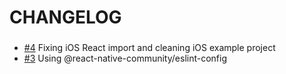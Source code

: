 # CHANGELOG

###

- [#4] Fixing iOS React import and cleaning iOS example project
- [#3] Using @react-native-community/eslint-config

[#3]: https://github.com/react-native-community/react-native-datetimepicker/pull/3
[#4]: https://github.com/react-native-community/react-native-datetimepicker/pull/4
